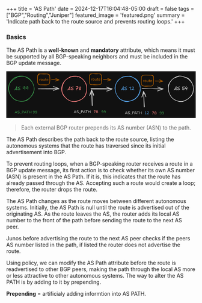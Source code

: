 +++
title = 'AS Path'
date = 2024-12-17T16:04:48-05:00
draft = false
tags = ["BGP","Routing","Juniper"]
featured_image = 'featured.png'
summary = 'Indicate path back to the route source and prevents routing loops.'
+++


### Basics
The AS Path is a **well-known** and **mandatory** attribute, which means it must be supported by all BGP-speaking neighbors and must be included in the BGP update message. 

![AS PATH ](as_path-dark.png)

> Each external BGP router prepends its AS number (ASN) to the path.

The AS Path describes the path back to the route source, listing the autonomous systems that the route has traversed since its initial advertisement into BGP.  

To prevent routing loops, when a BGP-speaking router receives a route in a BGP update message, its first action is to check whether its own AS number (ASN) is present in the AS Path. If it is, this indicates that the route has already passed through the AS. Accepting such a route would create a loop; therefore, the router drops the route.  

The AS Path changes as the route moves between different autonomous systems. Initially, the AS Path is null until the route is advertised out of the originating AS. As the route leaves the AS, the router adds its local AS number to the front of the path before sending the route to the next AS peer.  

Junos before advertising the route to the next AS peer checks if the peers AS number listed in the path, if listed the router does not advertise the route.  

Using policy, we can modify the AS Path attribute before the route is readvertised to other BGP peers, making the path through the local AS more or less attractive to other autonomous systems. The way to alter the AS PATH is by adding to it by prepending.  

**Prepending** = artificialy adding informtion into AS PATH.